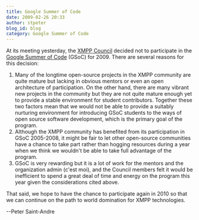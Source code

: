 ```yaml
---
title: Google Summer of Code
date: 2009-02-26 20:33
author: stpeter
blog_id: blog
category: Google Summer of Code
---
```


At its meeting yesterday, the [XMPP Council](https://xmpp.org/council/) decided not to participate in the [Google Summer of Code](http://code.google.com/soc/) (GSoC) for 2009. There are several reasons for this decision:

1.  Many of the longtime open-source projects in the XMPP community are quite mature but lacking in obvious mentors or even an open architecture of participation. On the other hand, there are many vibrant new projects in the community but they are not quite mature enough yet to provide a stable environment for student contributors. Together these two factors mean that we would not be able to provide a suitably nurturing environment for introducing GSoC students to the ways of open source software development, which is the primary goal of the program.
2.  Although the XMPP community has benefited from its participation in GSoC 2005-2008, it might be fair to let other open-source communities have a chance to take part rather than hogging resources during a year when we think we wouldn't be able to take full advantage of the program.
3.  GSoC is very rewarding but it is a lot of work for the mentors and the organization admin (c'est moi), and the Council members felt it would be inefficient to spend a great deal of time and energy on the program this year given the considerations cited above.

That said, we hope to have the chance to participate again in 2010 so that we can continue on the path to world domination for XMPP technologies.

--Peter Saint-Andre

